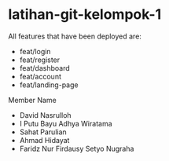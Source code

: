 # latihan-git-kelompok-1

All features that have been deployed are:
- feat/login
- feat/register
- feat/dashboard
- feat/account
- feat/landing-page

Member Name 
- David Nasrulloh
- I Putu Bayu Adhya Wiratama
- Sahat Parulian
- Ahmad Hidayat
- Faridz Nur Firdausy Setyo Nugraha
